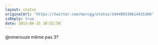 ```yaml
---
layout: status
originalUrl: 'https://twitter.com/marcgg/status/349480330614415360'
isReply: true
date: 2013-06-25 10:52:58
---
```


@nmerouze même pas 3?
